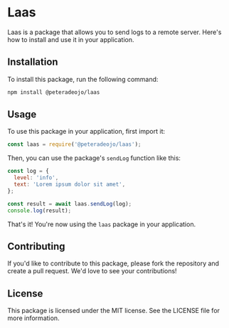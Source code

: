 # Laas

Laas is a package that allows you to send logs to a remote server. Here's how to install and use it in your application.

## Installation

To install this package, run the following command:

```bash
npm install @peteradeojo/laas
```

## Usage

To use this package in your application, first import it:

```javascript
const laas = require('@peteradeojo/laas');
```

Then, you can use the package's `sendLog` function like this:

```javascript
const log = {
  level: 'info',
  text: 'Lorem ipsum dolor sit amet',
};

const result = await laas.sendLog(log);
console.log(result);
```

That's it! You're now using the `laas` package in your application.

## Contributing

If you'd like to contribute to this package, please fork the repository and create a pull request. We'd love to see your contributions!

## License

This package is licensed under the MIT license. See the LICENSE file for more information.